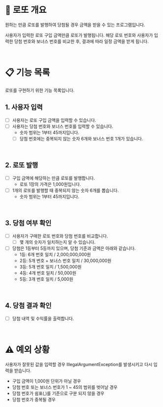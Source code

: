 # 💸 로또 개요
원하는 만큼 로또를 발행하여 당첨될 경우 금액을 받을 수 있는 프로그램입니다.

사용자가 입력한 로또 구입 금액만큼 로또가 발행됩니다.
해당 로또 번호와 사용자가 입력한 당첨 번호와 보너스 번호를 비교한 후, 결과에 따라 일정 금액을 받게 됩니다.

<br>

# 📋 기능 목록

로또를 구현하기 위한 기능 목록입니다.

## 1. 사용자 입력
- [ ] 사용자는 로또 구입 금액을 입력할 수 있습니다.
- [ ] 사용자는 당첨 번호와 보너스 번호를 입력할 수 있습니다.
  - 숫자 범위는 1부터 45까지입니다.
  - [ ] 당첨 번호에는 중복되지 않는 숫자 6개와 보너스 번호 1개가 있습니다.

<br>

## 2. 로또 발행
- [ ] 구입 금액에 해당하는 만큼 로또를 발행합니다.
  - 로또 1장의 가격은 1,000원입니다.
- [ ] 1개의 로또를 발행할 때 중복되지 않는 숫자 6개를 뽑습니다.
  - 숫자 범위는 1부터 45까지입니다.

<br>

## 3. 당첨 여부 확인
- [ ] 사용자가 구매한 로또 번호와 당첨 번호를 비교합니다.
  - [ ] 몇 개의 숫자가 일치하는지 알 수 있습니다.
- [ ] 당첨은 1등부터 5등까지 있으며, 당첨 기준과 금액은 아래와 같습니다.
  - 1등: 6개 번호 일치 / 2,000,000,000원
  - 2등: 5개 번호 + 보너스 번호 일치 / 30,000,000원
  - 3등: 5개 번호 일치 / 1,500,000원
  - 4등: 4개 번호 일치 / 50,000원
  - 5등: 3개 번호 일치 / 5,000원

<br>

## 4. 당첨 결과 확인
- [ ] 당첨 내역 및 수익률을 출력합니다.

<br>

# ⚠️ 예외 상황

사용자가 잘못된 값을 입력할 경우 IllegalArgumentException를 발생시키고 다시 입력을 받습니다.

- 구입 금액이 1,000원 단위가 아닐 경우
- 당첨 번호 또는 보너스 번호가 1 ~ 45의 범위를 벗어날 경우
- 당첨 번호가 쉼표(,)를 기준으로 구분 되지 않을 경우
- 당첨 번호가 중복될 경우